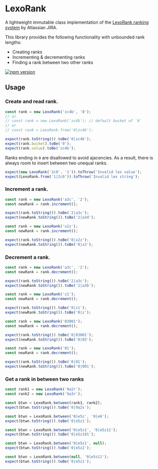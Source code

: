 # LexoRank

A lightweight immutable class implementation of the [LexoRank ranking system](https://youtu.be/OjQv9xMoFbg) by Atlassian JIRA.

This library provides the following functionality with unbounded rank lengths:
- Creating ranks
- Incrementing & decrementing ranks
- Finding a rank between two other ranks

[![npm version](https://badge.fury.io/js/@kayron013%2Flexorank.svg)](https://badge.fury.io/js/@kayron013%2Flexorank)

## Usage

### Create and read rank.

```ts
const rank = new LexoRank('zc4b', '0');
// or
// const rank = new LexoRank('zc4b'); // default bucket of `0`
// or
// const rank = LexoRank.from('0|zc4b');

expect(rank.toString()).toBe('0|zc4b');
expect(rank.bucket).toBe('0');
expect(rank.value).toBe('zc4b');
```

Ranks ending in `0` are disallowed to avoid ajacencies.
As a result, there is always room to insert between two unequal ranks.

```ts
expect(new LexoRank('2c0', '1')).toThrow('Invalid lex value');
expect(LexoRank.from('1|2c0')).toThrow('Invalid lex string');
```

### Increment a rank.

```ts
const rank = new LexoRank('a3c', '2');
const newRank = rank.increment();

expect(rank.toString()).toBe('2|a3c');
expect(newRank.toString()).toBe('2|a3d');
```

```ts
const rank = new LexoRank('x2z');
const newRank = rank.increment();

expect(rank.toString()).toBe('0|x2z');
expect(newRank.toString()).toBe('0|x3');
```

### Decrement a rank.

```ts
const rank = new LexoRank('a3c', '2');
const newRank = rank.decrement();

expect(rank.toString()).toBe('2|a3c');
expect(newRank.toString()).toBe('2|a3b');
```

```ts
const rank = new LexoRank('z1');
const newRank = rank.decrement();

expect(rank.toString()).toBe('0|z1');
expect(newRank.toString()).toBe('0|z');
```

```ts
const rank = new LexoRank('03001');
const newRank = rank.decrement();

expect(rank.toString()).toBe('0|03001');
expect(newRank.toString()).toBe('0|03');
```

```ts
const rank = new LexoRank('01');
const newRank = rank.decrement();

expect(rank.toString()).toBe('0|01');
expect(newRank.toString()).toBe('0|001');
```

### Get a rank in between two ranks

```ts
const rank1 = new LexoRank('9a2r');
const rank2 = new LexoRank('9a3r');

const btwn = LexoRank.between(rank1, rank2);
expect(btwn.toString()).toBe('0|9a2s');
```

```ts
const btwn = LexoRank.between('0|e5z', '0|e6');
expect(btwn.toString()).toBe('0|e5z1');
```

```ts
const btwn = LexoRank.between('0|e5z1', '0|e5z11');
expect(btwn.toString()).toBe('0|e5z101');
```

```ts
const btwn = LexoRank.between('0|e5z1', null);
expect(btwn.toString()).toBe('0|e5z2');
```

```ts
const btwn = LexoRank.between(null, '0|e5z11');
expect(btwn.toString()).toBe('0|e5z1');
```
